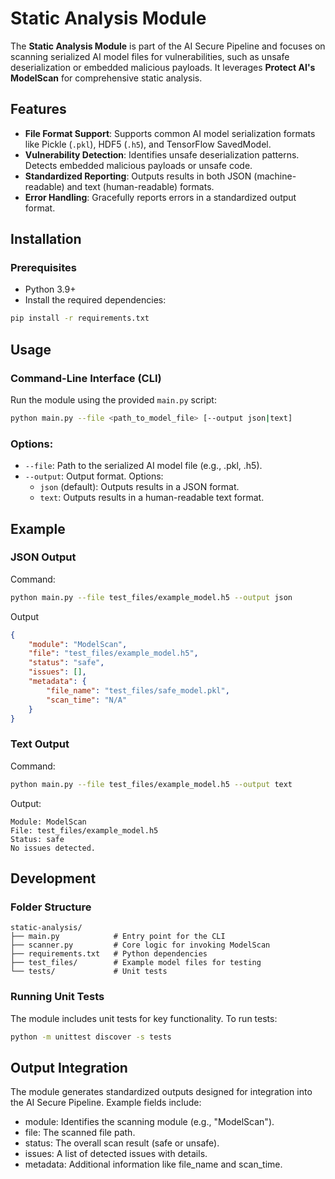 # Static Analysis Module

The **Static Analysis Module** is part of the AI Secure Pipeline and focuses on scanning serialized AI model files for vulnerabilities, such as unsafe deserialization or embedded malicious payloads. It leverages **Protect AI's ModelScan** for comprehensive static analysis.

## Features

- **File Format Support**: Supports common AI model serialization formats like Pickle (`.pkl`), HDF5 (`.h5`), and TensorFlow SavedModel.
- **Vulnerability Detection**: Identifies unsafe deserialization patterns. Detects embedded malicious payloads or unsafe code.
- **Standardized Reporting**: Outputs results in both JSON (machine-readable) and text (human-readable) formats.
- **Error Handling**: Gracefully reports errors in a standardized output format.

## Installation

### Prerequisites
- Python 3.9+
- Install the required dependencies:
```bash
pip install -r requirements.txt
```

## Usage

### Command-Line Interface (CLI)

Run the module using the provided `main.py` script:

```bash
python main.py --file <path_to_model_file> [--output json|text]
```

### Options:
- `--file`: Path to the serialized AI model file (e.g., .pkl, .h5).
- `--output`: Output format. Options:
  - `json` (default): Outputs results in a JSON format.
  - `text`: Outputs results in a human-readable text format.

## Example

### JSON Output

Command:

```bash
python main.py --file test_files/example_model.h5 --output json
```

Output
```json
{
    "module": "ModelScan",
    "file": "test_files/example_model.h5",
    "status": "safe",
    "issues": [],
    "metadata": {
        "file_name": "test_files/safe_model.pkl",
        "scan_time": "N/A"
    }
}
```

### Text Output

Command:
```bash
python main.py --file test_files/example_model.h5 --output text
```

Output:
```plaintext
Module: ModelScan
File: test_files/example_model.h5
Status: safe
No issues detected.
```

## Development

### Folder Structure

```plaintext
static-analysis/
├── main.py            # Entry point for the CLI
├── scanner.py         # Core logic for invoking ModelScan
├── requirements.txt   # Python dependencies
├── test_files/        # Example model files for testing
└── tests/             # Unit tests
```

### Running Unit Tests

The module includes unit tests for key functionality. To run tests:

```bash
python -m unittest discover -s tests
```

## Output Integration

The module generates standardized outputs designed for integration into the AI Secure Pipeline. Example fields include:

- module: Identifies the scanning module (e.g., "ModelScan").
- file: The scanned file path.
- status: The overall scan result (safe or unsafe).
- issues: A list of detected issues with details.
- metadata: Additional information like file_name and scan_time.


